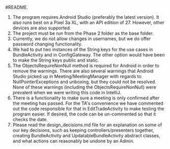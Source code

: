 #README.
1. The program requires Android Studio (preferably the latest version). It also runs best
 on a Pixel 3a XL, with an API edition of 27. However, other devices are also supported.
2. The project must be run from the Phase 2 folder as the base folder.
3. Currently, we do not allow changes in usernames, but we do offer password changing 
functionality. 
4. We had to put two instances of the String keys for the use cases in BundleActivity and in 
ConfigGateway. The other option would have been to make the String keys public and static. 
5. The ObjectsRequireNonNull method is required for Android in order to remove the warnings. There
are also several warnings that Android Studio picked up in Meeting/MeetingManager
with regards to NullPointerExceptions and unboxing, but they could not be resolved. None of these 
warnings (including the ObjectsRequireNonNull) were prevalent when we were writing this code in 
IntelliJ.
6. There is a functionality to make sure a meeting is only confirmed after the meeting has passed.
For the TA's convenience we have commented out the code responsible for that in EditTradeActivity to
make testing the program easier. If desired, the code can be un-commented so that it checks the date.
7. Please read the design_decisions.md file for an explanation on some of our key decisions,
such as keeping controllers/presenters together, creating BundleActivity and UpdatableBundleActivity
abstract classes, and what actions can reasonably be undone by an Admin.

